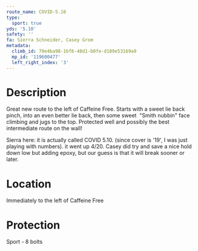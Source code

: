 ```yaml
---
route_name: COVID-5.10
type:
  sport: true
yds: '5.10'
safety: ''
fa: Sierra Schneider, Casey Grom
metadata:
  climb_id: 79e4ba98-1bf6-48d1-b0fe-d189e53169a9
  mp_id: '119600477'
  left_right_index: '3'
---
```

# Description
Great new route to the left of Caffeine Free. Starts with a sweet lie back pinch, into an even better lie back, then some sweet  "Smith nubbin" face climbing and jugs to the top. Protected well and possibly the best intermediate route on the wall!

Sierra here: it is actually called COVID 5.10. (since cover is '19', I was just playing with numbers). it went up 4/20. Casey did try and save a nice hold down low but adding epoxy, but our guess is that it will break sooner or later.

# Location
Immediately to the left of Caffeine Free

# Protection
Sport - 8 bolts
